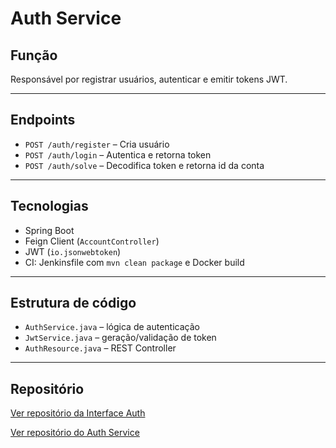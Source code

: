 # Auth Service

## Função

Responsável por registrar usuários, autenticar e emitir tokens JWT.

---

## Endpoints

- `POST /auth/register` – Cria usuário
- `POST /auth/login` – Autentica e retorna token
- `POST /auth/solve` – Decodifica token e retorna id da conta

---

## Tecnologias

- Spring Boot
- Feign Client (`AccountController`)
- JWT (`io.jsonwebtoken`)
- CI: Jenkinsfile com `mvn clean package` e Docker build

---

## Estrutura de código

- `AuthService.java` – lógica de autenticação
- `JwtService.java` – geração/validação de token
- `AuthResource.java` – REST Controller

---

## Repositório

[Ver repositório da Interface Auth](https://github.com/Insper-Plataforma/auth)

[Ver repositório do Auth Service](https://github.com/Insper-Plataforma/auth-service)
